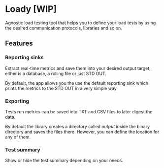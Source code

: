 # Loady [WIP]
Agnostic load testing tool that helps you to define your load tests by using the desired communication protocols, libraries and so on.

## Features

### Reporting sinks
Extract real-time metrics and save them into your desired output target, either is a database, a rolling file or just STD OUT.

By default, the app allows you the use the default reporting sink which prints the metrics to the STD OUT in a very simple way.

### Exporting
Tests run metrics can be saved into TXT and CSV files to later digest the data. 

By default the library creates a directory called *output* inside the binary directory and saves the files there. However, you can define the location for any of them.

### Test summary
Show or hide the test summary depending on your needs. 